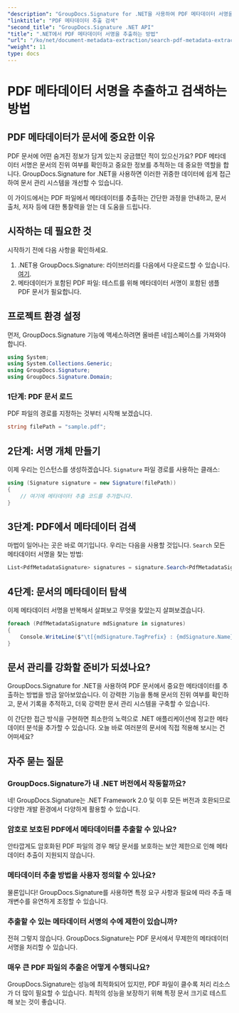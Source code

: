 ```yaml
---
"description": "GroupDocs.Signature for .NET을 사용하여 PDF 메타데이터 서명을 쉽게 추출하고 문서 보안을 강화하고 정보 관리를 개선하는 방법을 알아보세요."
"linktitle": "PDF 메타데이터 추출 검색"
"second_title": "GroupDocs.Signature .NET API"
"title": ".NET에서 PDF 메타데이터 서명을 추출하는 방법"
"url": "/ko/net/document-metadata-extraction/search-pdf-metadata-extraction/"
"weight": 11
type: docs
---
```

# PDF 메타데이터 서명을 추출하고 검색하는 방법

## PDF 메타데이터가 문서에 중요한 이유

PDF 문서에 어떤 숨겨진 정보가 담겨 있는지 궁금했던 적이 있으신가요? PDF 메타데이터 서명은 문서의 진위 여부를 확인하고 중요한 정보를 추적하는 데 중요한 역할을 합니다. GroupDocs.Signature for .NET을 사용하면 이러한 귀중한 데이터에 쉽게 접근하여 문서 관리 시스템을 개선할 수 있습니다.

이 가이드에서는 PDF 파일에서 메타데이터를 추출하는 간단한 과정을 안내하고, 문서 출처, 저자 등에 대한 통찰력을 얻는 데 도움을 드립니다.

## 시작하는 데 필요한 것

시작하기 전에 다음 사항을 확인하세요.

1. .NET용 GroupDocs.Signature: 라이브러리를 다음에서 다운로드할 수 있습니다. [여기](https://releases.groupdocs.com/signature/net/).
2. 메타데이터가 포함된 PDF 파일: 테스트를 위해 메타데이터 서명이 포함된 샘플 PDF 문서가 필요합니다.

## 프로젝트 환경 설정

먼저, GroupDocs.Signature 기능에 액세스하려면 올바른 네임스페이스를 가져와야 합니다.

```csharp
using System;
using System.Collections.Generic;
using GroupDocs.Signature;
using GroupDocs.Signature.Domain;
```

### 1단계: PDF 문서 로드

PDF 파일의 경로를 지정하는 것부터 시작해 보겠습니다.

```csharp
string filePath = "sample.pdf";
```

## 2단계: 서명 개체 만들기

이제 우리는 인스턴스를 생성하겠습니다. `Signature` 파일 경로를 사용하는 클래스:

```csharp
using (Signature signature = new Signature(filePath))
{
    // 여기에 메타데이터 추출 코드를 추가합니다.
}
```

## 3단계: PDF에서 메타데이터 검색

마법이 일어나는 곳은 바로 여기입니다. 우리는 다음을 사용할 것입니다. `Search` 모든 메타데이터 서명을 찾는 방법:

```csharp
List<PdfMetadataSignature> signatures = signature.Search<PdfMetadataSignature>(SignatureType.Metadata);
```

## 4단계: 문서의 메타데이터 탐색

이제 메타데이터 서명을 반복해서 살펴보고 무엇을 찾았는지 살펴보겠습니다.

```csharp
foreach (PdfMetadataSignature mdSignature in signatures)
{
    Console.WriteLine($"\t[{mdSignature.TagPrefix} : {mdSignature.Name}] = {mdSignature.Value} ({mdSignature.Type})");
}
```

## 문서 관리를 강화할 준비가 되셨나요?

GroupDocs.Signature for .NET을 사용하여 PDF 문서에서 중요한 메타데이터를 추출하는 방법을 방금 알아보았습니다. 이 강력한 기능을 통해 문서의 진위 여부를 확인하고, 문서 기록을 추적하고, 더욱 강력한 문서 관리 시스템을 구축할 수 있습니다.

이 간단한 접근 방식을 구현하면 최소한의 노력으로 .NET 애플리케이션에 정교한 메타데이터 분석을 추가할 수 있습니다. 오늘 바로 여러분의 문서에 직접 적용해 보시는 건 어떠세요?

## 자주 묻는 질문

### GroupDocs.Signature가 내 .NET 버전에서 작동할까요?

네! GroupDocs.Signature는 .NET Framework 2.0 및 이후 모든 버전과 호환되므로 다양한 개발 환경에서 다양하게 활용할 수 있습니다.

### 암호로 보호된 PDF에서 메타데이터를 추출할 수 있나요?

안타깝게도 암호화된 PDF 파일의 경우 해당 문서를 보호하는 보안 제한으로 인해 메타데이터 추출이 지원되지 않습니다.

### 메타데이터 추출 방법을 사용자 정의할 수 있나요?

물론입니다! GroupDocs.Signature를 사용하면 특정 요구 사항과 필요에 따라 추출 매개변수를 유연하게 조정할 수 있습니다.

### 추출할 수 있는 메타데이터 서명의 수에 제한이 있습니까?

전혀 그렇지 않습니다. GroupDocs.Signature는 PDF 문서에서 무제한의 메타데이터 서명을 처리할 수 있습니다.

### 매우 큰 PDF 파일의 추출은 어떻게 수행되나요?

GroupDocs.Signature는 성능에 최적화되어 있지만, PDF 파일이 클수록 처리 리소스가 더 많이 필요할 수 있습니다. 최적의 성능을 보장하기 위해 특정 문서 크기로 테스트해 보는 것이 좋습니다.